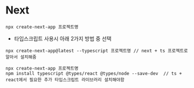 # Next

```
npx create-next-app 프로젝트명
```

* 타입스크립트 사용시 아래 2가지 방법 중 선택

```
npx create-next-app@latest --typescript 프로젝트명 // next + ts 프로젝트로 알아서 설치해줌
```

```
npx create-next-app 프로젝트명
npm install typescript @types/react @types/node --save-dev  // ts + react에서 필요한 추가 타입스크립트 라이브러리 설치해야함
```
